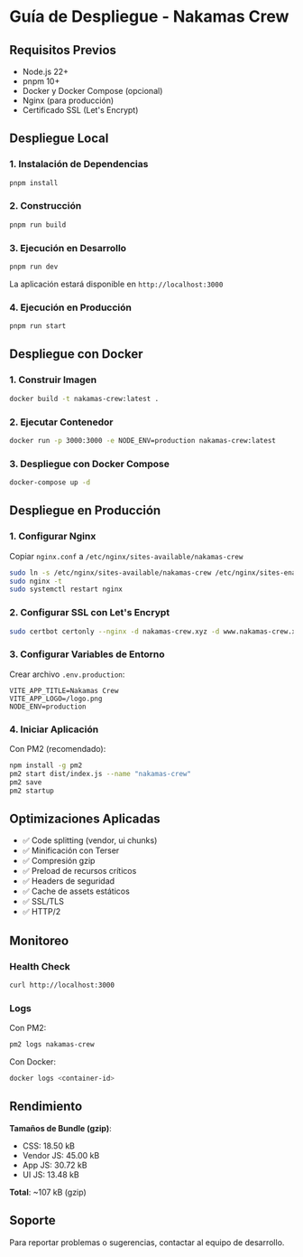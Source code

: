 # Guía de Despliegue - Nakamas Crew

## Requisitos Previos

- Node.js 22+
- pnpm 10+
- Docker y Docker Compose (opcional)
- Nginx (para producción)
- Certificado SSL (Let's Encrypt)

## Despliegue Local

### 1. Instalación de Dependencias

```bash
pnpm install
```

### 2. Construcción

```bash
pnpm run build
```

### 3. Ejecución en Desarrollo

```bash
pnpm run dev
```

La aplicación estará disponible en `http://localhost:3000`

### 4. Ejecución en Producción

```bash
pnpm run start
```

## Despliegue con Docker

### 1. Construir Imagen

```bash
docker build -t nakamas-crew:latest .
```

### 2. Ejecutar Contenedor

```bash
docker run -p 3000:3000 -e NODE_ENV=production nakamas-crew:latest
```

### 3. Despliegue con Docker Compose

```bash
docker-compose up -d
```

## Despliegue en Producción

### 1. Configurar Nginx

Copiar `nginx.conf` a `/etc/nginx/sites-available/nakamas-crew`

```bash
sudo ln -s /etc/nginx/sites-available/nakamas-crew /etc/nginx/sites-enabled/
sudo nginx -t
sudo systemctl restart nginx
```

### 2. Configurar SSL con Let's Encrypt

```bash
sudo certbot certonly --nginx -d nakamas-crew.xyz -d www.nakamas-crew.xyz
```

### 3. Configurar Variables de Entorno

Crear archivo `.env.production`:

```
VITE_APP_TITLE=Nakamas Crew
VITE_APP_LOGO=/logo.png
NODE_ENV=production
```

### 4. Iniciar Aplicación

Con PM2 (recomendado):

```bash
npm install -g pm2
pm2 start dist/index.js --name "nakamas-crew"
pm2 save
pm2 startup
```

## Optimizaciones Aplicadas

- ✅ Code splitting (vendor, ui chunks)
- ✅ Minificación con Terser
- ✅ Compresión gzip
- ✅ Preload de recursos críticos
- ✅ Headers de seguridad
- ✅ Cache de assets estáticos
- ✅ SSL/TLS
- ✅ HTTP/2

## Monitoreo

### Health Check

```bash
curl http://localhost:3000
```

### Logs

Con PM2:
```bash
pm2 logs nakamas-crew
```

Con Docker:
```bash
docker logs <container-id>
```

## Rendimiento

**Tamaños de Bundle (gzip)**:
- CSS: 18.50 kB
- Vendor JS: 45.00 kB
- App JS: 30.72 kB
- UI JS: 13.48 kB

**Total**: ~107 kB (gzip)

## Soporte

Para reportar problemas o sugerencias, contactar al equipo de desarrollo.
